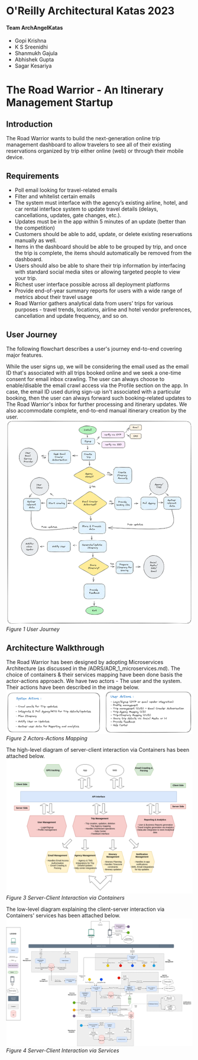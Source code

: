 # O'Reilly Architectural Katas 2023
#### Team ArchAngelKatas
- Gopi Krishna
- K S Sreenidhi
- Shanmukh Gajula
- Abhishek Gupta
- Sagar Kesariya

# The Road Warrior - An Itinerary Management Startup
## Introduction
The Road Warrior wants to build the next-generation online trip management dashboard to allow travelers to see all of their existing reservations organized by trip either online (web) or through their mobile device.

## Requirements
- Poll email looking for travel-related emails
- Filter and whitelist certain emails
- The system must interface with the agency’s existing airline, hotel, and car rental interface system to update travel details (delays, cancellations, updates, gate changes, etc.).
- Updates must be in the app within 5 minutes of an update (better than the competition)
- Customers should be able to add, update, or delete existing reservations manually as well.
- Items in the dashboard should be able to be grouped by trip, and once the trip is complete, the items should automatically be removed from the dashboard.
- Users should also be able to share their trip information by interfacing with standard social media sites or allowing targeted people to view your trip.
- Richest user interface possible across all deployment platforms
- Provide end-of-year summary reports for users with a wide range of metrics about their travel usage
- Road Warrior gathers analytical data from users' trips for various purposes - travel trends, locations, airline and hotel vendor preferences, cancellation and update frequency, and so on.

## User Journey
The following flowchart describes a user's journey end-to-end covering major features. 

While the user signs up, we will be considering the email used as the email ID that's associated with all trips booked online and we seek a one-time consent for email inbox crawling. The user can always choose to enable/disable the email crawl access via the Profile section on the app. 
In case, the email ID used during sign-up isn't associated with a particular booking, then the user can always forward such booking-related updates to The Road Warrior's inbox for further processing and itinerary updates.
We also accommodate complete, end-to-end manual itinerary creation by the user.
![user_journey](/Diagrams/user_journey.png)
*Figure 1 User Journey*

## Architecture Walkthrough
The Road Warrior has been designed by adopting Microservices Architecture (as discussed in the /ADRS/ADR_1_microservices.md). 
The choice of containers & their services mapping have been done basis the actor-actions approach.
We have two actors - The user and the system. 
Their actions have been described in the image below.
![actors_actions](/Diagrams/actors_actions.png)
*Figure 2 Actors-Actions Mapping*

The high-level diagram of server-client interaction via Containers has been attached below. 
![high_level_arch](/Diagrams/high_level.png)
*Figure 3 Server-Client Interaction via Containers*

The low-level diagram explaining the client-server interaction via Containers' services has been attached below.
![architecture](/Diagrams/architecture.png)
*Figure 4 Server-Client Interaction via Services*
